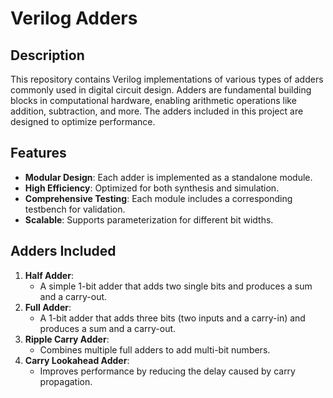 # Verilog Adders

## Description

This repository contains Verilog implementations of various types of adders commonly used in digital circuit design. Adders are fundamental building blocks in computational hardware, enabling arithmetic operations like addition, subtraction, and more. The adders included in this project are designed to optimize performance.

## Features

- **Modular Design**: Each adder is implemented as a standalone module.
- **High Efficiency**: Optimized for both synthesis and simulation.
- **Comprehensive Testing**: Each module includes a corresponding testbench for validation.
- **Scalable**: Supports parameterization for different bit widths.

## Adders Included

1. **Half Adder**:
   - A simple 1-bit adder that adds two single bits and produces a sum and a carry-out.
2. **Full Adder**:
   - A 1-bit adder that adds three bits (two inputs and a carry-in) and produces a sum and a carry-out.
3. **Ripple Carry Adder**:
   - Combines multiple full adders to add multi-bit numbers.
4. **Carry Lookahead Adder**:
   - Improves performance by reducing the delay caused by carry propagation.
